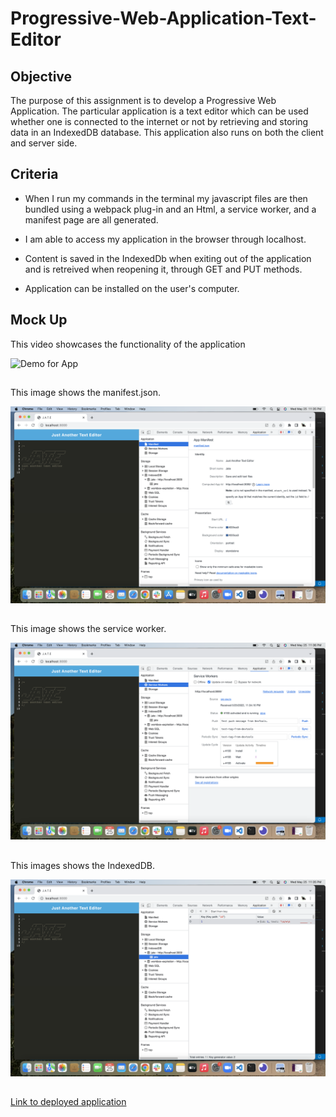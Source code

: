 # Progressive-Web-Application-Text-Editor

## Objective

The purpose of this assignment is to develop a Progressive Web Application. The particular application is a text editor which can be used whether one is connected to the internet or not by retrieving and storing data in an IndexedDB database. This application also runs on both the client and server side. 

## Criteria

* When I run my commands in the terminal my javascript files are then bundled using a webpack plug-in and an Html, a service worker, and a manifest page are all generated. 

* I am able to access my application in the browser through localhost. 

* Content is saved in the IndexedDb when exiting out of the application and is retreived when reopening it, through GET and PUT methods. 

* Application can be installed on the user's computer. 

## Mock Up

This video showcases the functionality of the application

![Demo for App](./assets/Text-Editor.gif)

##

This image shows the manifest.json. 

![Demo for manifest](./assets/3DB85A44-E0EB-475E-8839-4FA7C96A0687.png)

##

This image shows the service worker.

![Demo for service worker](./assets/0728018A-435E-454C-89C8-191BA959A5B2.png)

##

This images shows the IndexedDB.

![Demo for IndexedDB](./assets/2070B7D9-E31B-41A0-99FC-FF0077B6A609.png)

##

[Link to deployed application](https://nick-text-editor.herokuapp.com/)
